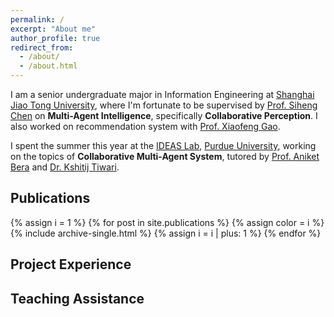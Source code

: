 ```yaml
---
permalink: /
excerpt: "About me"
author_profile: true
redirect_from: 
  - /about/
  - /about.html
---
```


I am a senior undergraduate major in Information Engineering at [Shanghai Jiao Tong University](https://en.sjtu.edu.cn), where I'm fortunate to be supervised by [Prof. Siheng Chen](https://siheng-chen.github.io/) on **Multi-Agent Intelligence**, specifically **Collaborative Perception**. I also worked on recommendation system with [Prof. Xiaofeng Gao](https://cs.sjtu.edu.cn/~gao-xf/).

I spent the summer this year at the [IDEAS Lab](https://ideas.cs.purdue.edu/), [Purdue University](https://www.purdue.edu/), working on the topics of **Collaborative Multi-Agent System**, tutored by [Prof. Aniket Bera](https://www.cs.purdue.edu/homes/ab/) and [Dr. Kshitij Tiwari](https://kshitijtiwari.com/).

## Publications
{% assign i = 1 %}
{% for post in site.publications %}
  {% assign color = i  %}
  {% include archive-single.html %}
  {% assign i =  i | plus: 1  %}
{% endfor %}


## Project Experience


## Teaching Assistance


